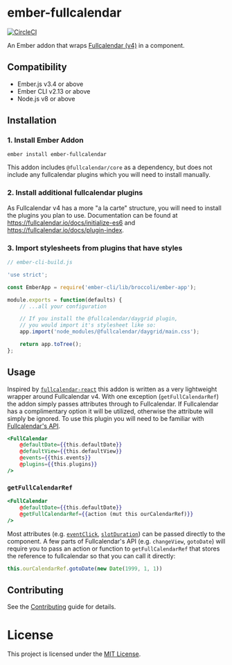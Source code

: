 # ember-fullcalendar

[![CircleCI](https://img.shields.io/circleci/build/github/Mariana-Tek/ember-fullcalendar?style=flat-square)](https://circleci.com/gh/mariana-tek/ember-fullcalendar)

An Ember addon that wraps [Fullcalendar (v4)](https://fullcalendar.io/) in a component.


## Compatibility

* Ember.js v3.4 or above
* Ember CLI v2.13 or above
* Node.js v8 or above


## Installation

### 1. Install Ember Addon

```
ember install ember-fullcalendar
```

This addon includes `@fullcalendar/core` as a dependency, but does not include any fullcalendar plugins which you will need to install manually.

### 2. Install additional fullcalendar plugins

As Fullcalendar v4 has a more "a la carte" structure, you will need to install the plugins you plan to use. Documentation can be found at https://fullcalendar.io/docs/initialize-es6 and https://fullcalendar.io/docs/plugin-index.

### 3. Import stylesheets from plugins that have styles

```js
// ember-cli-build.js

'use strict';

const EmberApp = require('ember-cli/lib/broccoli/ember-app');

module.exports = function(defaults) {
    // ...all your configuration

    // If you install the @fullcalendar/daygrid plugin,
    // you would import it's stylesheet like so:
    app.import('node_modules/@fullcalendar/daygrid/main.css');

    return app.toTree();
};
```


## Usage

Inspired by [`fullcalendar-react`](https://github.com/fullcalendar/fullcalendar-react) this addon is written as a very lightweight wrapper around Fullcalendar v4. With one exception (`getFullCalendarRef`) the addon simply passes attributes through to Fullcalendar. If Fullcalendar has a complimentary option it will be utilized, otherwise the attribute will simply be ignored. To use this plugin you will need to be familiar with [Fullcalendar's API](https://fullcalendar.io/docs).

```hbs
<FullCalendar
    @defaultDate={{this.defaultDate}}
    @defaultView={{this.defaultView}}
    @events={{this.events}}
    @plugins={{this.plugins}}
/>
```

### `getFullCalendarRef`

```hbs
<FullCalendar
    @defaultDate={{this.defaultDate}}
    @getFullCalendarRef={{action (mut this ourCalendarRef)}}
/>
```

Most attributes (e.g. [`eventClick`](https://fullcalendar.io/docs/eventClick), [`slotDuration`](https://fullcalendar.io/docs/slotDuration)) can be passed directly to the component. A few parts of Fullcalendar's API (e.g. `changeView`, `gotoDate`) will require you to pass an action or function to `getFullCalendarRef` that stores the reference to fullcalendar so that you can call it directly:

```js
this.ourCalendarRef.gotoDate(new Date(1999, 1, 1))
```


## Contributing

See the [Contributing](CONTRIBUTING.md) guide for details.


# License

This project is licensed under the [MIT License](LICENSE.md).
